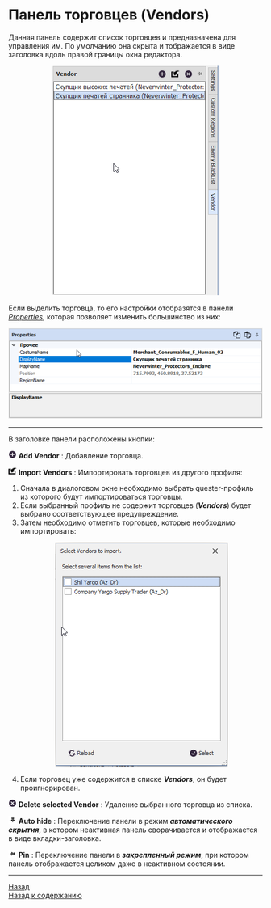 # Панель торговцев (Vendors)

Данная панель содержит список торговцев и предназначена для управления им. По умолчанию она скрыта и тображается в виде заголовка вдоль правой границы окна редактора.

<p align="center"><img src="img/VendorsPanel.png"></p>

Если выделить торговца, то его настройки отобразятся в панели [*Properties*](PropertiesPanel-RU.md), которая позволяет изменить большинство из них:

<p align="center"><img src="img/VendorProperties.png"></p>

---

<a name="ref-VendorsButtons"></a>В заголовке панели расположены кнопки:

![AddVendor](icons/Add.png) **Add Vendor** : Добавление торговца.  

![ImportVendors](icons/Import.png) **Import Vendors** : Импортировать торговцев из другого профиля:  
1) Сначала в диалоговом окне необходимо выбрать quester-профиль из которого будут импортироваться торговцы.
2) Если выбранный профиль не содержит торговцев (***Vendors***) будет выбрано соответствующее предупреждение.
3) Затем необходимо отметить торговцев, которые необходимо импортировать:
    <p align="center"><img src="img/VendorsImport.png"></p>
4) Если торговец уже содержится в списке ***Vendors***, он будет проигнорирован.

![DeleteVendor](icons/Cancel.png) **Delete selected Vendor** : Удаление выбранного торговца из списка.  

![AutoHideConditionsPanel](icons/AutoHide.png) **Auto hide** : Переключение панели в режим ***автоматического скрытия***, в котором неактивная панель сворачивается и отображается в виде вкладки-заголовка.  

![PinConditionsPanel](icons/Pin.png) **Pin** : Переключение панели в ***закрепленный режим***, при котором панель отображается целиком даже в неактивном состоянии.

---

<a href="javascript:history.back()">Назад</a>  
[Назад к содержанию](../../index.md)